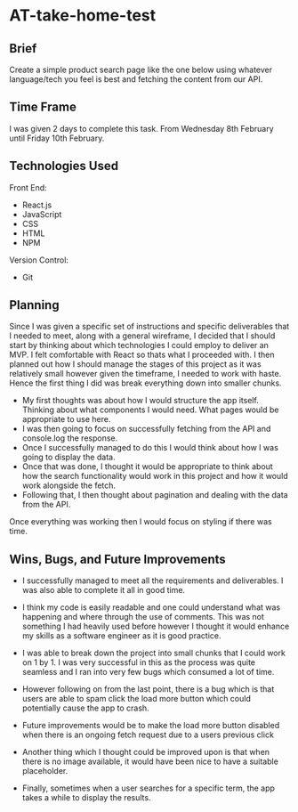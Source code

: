 # AT-take-home-test

## Brief
Create a simple product search page like the one below using whatever language/tech you feel is best and fetching the content from our API.

## Time Frame
I was given 2 days to complete this task. From Wednesday 8th February until Friday 10th February. 

## Technologies Used
Front End:
- React.js
- JavaScript
- CSS
- HTML
- NPM

Version Control:
- Git

## Planning
Since I was given a specific set of instructions and specific deliverables that I needed to meet, along with a general wireframe, I decided that I should start by thinking about which technologies I could employ to deliver an MVP. I felt comfortable with React so thats what I proceeded with. 
I then planned out how I should manage the stages of this project as it was relatively small however given the timeframe, I needed to work with haste. Hence the first thing I did was break everything down into smaller chunks. 
- My first thoughts was about how I would structure the app itself. Thinking about what components I would need. What pages would be appropriate to use here. 
- I was then going to focus on successfully fetching from the API and console.log the response.
- Once I successfully managed to do this I would think about how I was going to display the data. 
- Once that was done, I thought it would be appropriate to think about how the search functionality would work in this project and how it would work alongside the fetch. 
- Following that, I then thought about pagination and dealing with the data from the API. 

Once everything was working then I would focus on styling if there was time. 

## Wins, Bugs, and Future Improvements
- I successfully managed to meet all the requirements and deliverables. I was also able to complete it all in good time. 
- I think my code is easily readable and one could understand what was happening and where through the use of comments. This was not something I had heavily used before however I thought it would enhance my skills as a software engineer as it is good practice. 
- I was able to break down the project into small chunks that I could work on 1 by 1. I was very successful in this as the process was quite seamless and I ran into very few bugs which consumed a lot of time.

- However following on from the last point, there is a bug which is that users are able to spam click the load more button which could potentially cause the app to crash. 

- Future improvements would be to make the load more button disabled when there is an ongoing fetch request due to a users previous click
- Another thing which I thought could be improved upon is that when there is no image available, it would have been nice to have a suitable placeholder. 
- Finally, sometimes when a user searches for a specific term, the app takes a while to display the results. 